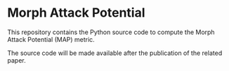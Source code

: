 # Morph Attack Potential
This repository contains the Python source code to compute the Morph Attack Potential (MAP) metric.

The source code will be made available after the publication of the related paper.
